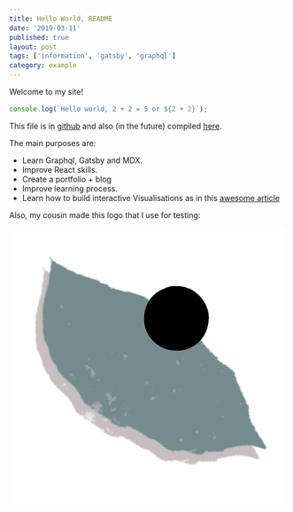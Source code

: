 ```yaml
---
title: Hello World, README
date: '2019-03-11'
published: true
layout: post
tags: ['information', 'gatsby', 'graphql']
category: example
---
```


Welcome to my site!

```js
console.log(`Hello world, 2 + 2 = 5 or ${2 + 2}`);
```

This file is in [github](https://github.com/nvegater/nvegater.me)
and also (in the future) compiled [here](https://nvegater.com).

The main purposes are:

* Learn Graphql, Gatsby and MDX.
* Improve React skills.
* Create a portfolio + blog
* Improve learning process.
* Learn how to build interactive Visualisations as in this
[awesome article](http://worrydream.com/#!2/LadderOfAbstraction)



Also, my cousin made this logo that I use for testing:

![Logo](../assets/logo.png)


